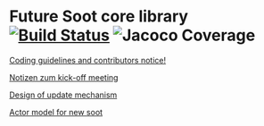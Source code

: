# Future Soot core library [![Build Status](http://soot-build.cs.uni-paderborn.de/jenkins/job/soot-reloaded/job/soot-reloaded-develop/badge/icon)](http://soot-build.cs.uni-paderborn.de/jenkins/job/soot-reloaded/job/soot-reloaded-develop/) ![Jacoco Coverage](https://soot-build.cs.uni-paderborn.de/public/futureSoot/origin/develop/soot-reloaded/soot-reloaded-develop/build/jacoco.svg "Jacoco Coverage")

[Coding guidelines and contributors notice!](../../wiki/contribution-to-soot-reloaded)

[Notizen zum kick-off meeting](../../wiki/kickoff-meeting)

[Design of update mechanism](../../wiki/Design-of-update-mechanism)

[Actor model for new soot ](../../wiki/Actor-model-for-new-soot)
